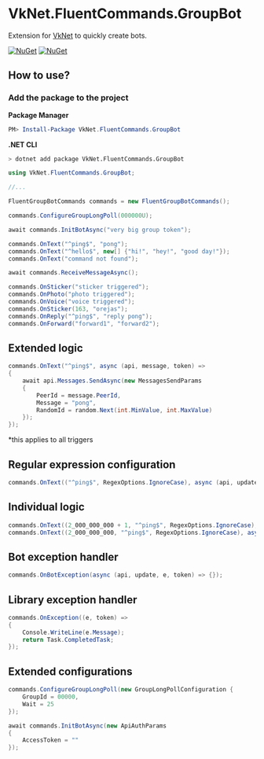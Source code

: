 # VkNet.FluentCommands.GroupBot
Extension for [VkNet](https://github.com/vknet/vk) to quickly create bots.

[![NuGet](https://img.shields.io/nuget/v/VkNet.FluentCommands.GroupBot.svg)](https://www.nuget.org/packages/VkNet.FluentCommands.GroupBot/)
[![NuGet](https://img.shields.io/nuget/dt/VkNet.FluentCommands.GroupBot.svg)](https://www.nuget.org/packages/VkNet.FluentCommands.GroupBot/)

## How to use?
### Add the package to the project
**Package Manager**
``` powershell
PM> Install-Package VkNet.FluentCommands.GroupBot
```
**.NET CLI**
``` bash
> dotnet add package VkNet.FluentCommands.GroupBot
```
``` C#
using VkNet.FluentCommands.GroupBot;

//...

FluentGroupBotCommands commands = new FluentGroupBotCommands();

commands.ConfigureGroupLongPoll(000000U);

await commands.InitBotAsync("very big group token");

commands.OnText("^ping$", "pong");
commands.OnText("^hello$", new[] {"hi!", "hey!", "good day!"});
commands.OnText("command not found");

await commands.ReceiveMessageAsync();
```
``` C#
commands.OnSticker("sticker triggered");
commands.OnPhoto("photo triggered");
commands.OnVoice("voice triggered");
commands.OnSticker(163, "orejas");
commands.OnReply("^ping$", "reply pong");
commands.OnForward("forward1", "forward2");
```
## Extended logic
``` C# 
commands.OnText("^ping$", async (api, message, token) =>
{
    await api.Messages.SendAsync(new MessagesSendParams
    {
        PeerId = message.PeerId,
        Message = "pong",
        RandomId = random.Next(int.MinValue, int.MaxValue)
    });
});
```
*this applies to all triggers
## Regular expression configuration
``` C#
commands.OnText(("^ping$", RegexOptions.IgnoreCase), async (api, update, token) => {});
```
## Individual logic
``` C#
commands.OnText((2_000_000_000 + 1, "^ping$", RegexOptions.IgnoreCase), "pong");
commands.OnText((2_000_000_000, "^ping$", RegexOptions.IgnoreCase), async (api, update, token) => {});
```
## Bot exception handler
``` C#
commands.OnBotException(async (api, update, e, token) => {});
```

## Library exception handler
``` C#
commands.OnException((e, token) =>
{
    Console.WriteLine(e.Message);
    return Task.CompletedTask;
});
```
## Extended configurations
``` C#
commands.ConfigureGroupLongPoll(new GroupLongPollConfiguration {
    GroupId = 00000,
    Wait = 25
});

await commands.InitBotAsync(new ApiAuthParams
{
    AccessToken = ""
});
```
